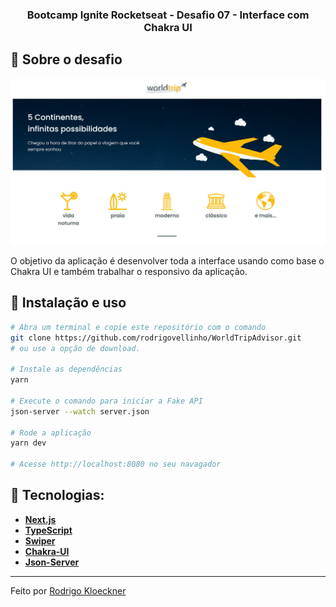 <h3 align="center">
  Bootcamp Ignite Rocketseat - Desafio 07 - Interface com Chakra UI
</h3>

## :rocket: Sobre o desafio

<p align="center">
  <img src="https://github.com/rodrigovellinho/WorldTripAdvisor/blob/main/public/assets/CapturaTela.jpg" alt="WorldTripAdvisor">
</p>

O objetivo da aplicação é desenvolver toda a interface usando como base o Chakra UI e também trabalhar o responsivo da aplicação.

## :wrench: Instalação e uso

```bash
# Abra um terminal e copie este repositório com o comando
git clone https://github.com/rodrigovellinho/WorldTripAdvisor.git
# ou use a opção de download.

# Instale as dependências
yarn

# Execute o comando para iniciar a Fake API
json-server --watch server.json

# Rode a aplicação
yarn dev

# Acesse http://localhost:8080 no seu navagador
```

## 🔨 Tecnologias:

- **[Next.js](https://nextjs.org/)**
- **[TypeScript](https://www.typescriptlang.org/)**
- **[Swiper](https://swiperjs.com/)**
- **[Chakra-UI](https://chakra-ui.com/)**
- **[Json-Server](https://github.com/typicode/json-server)**

---

Feito por [Rodrigo Kloeckner](https://github.com/rodrigovellinho)

